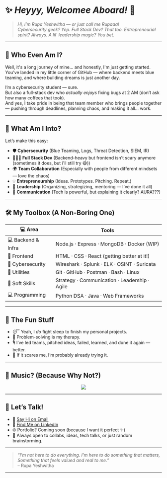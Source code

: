 # ✨ *Heyyy, Welcomee Aboard!* 🚀

> *Hi, I’m Rupa Yeshwitha — or just call me Rupaaa!*  
> *Cybersecurity geek? Yep. Full Stack Dev? That too. Entrepreneurial spirit? Always. A lil' leadership magic? You bet.*

---

## 🧭 Who Even Am I?

Well, it's a long journey of mine... and honestly, I'm just getting started.
You’ve landed in my little corner of GitHub — where backend meets blue teaming, and where building dreams is just another day.

I’m a cybersecurity student — sure.  
But also a full-stack dev who *actually enjoys* fixing bugs at 2 AM (don’t ask how many coffees that took).  
And yes, I take pride in being that team member who brings people together — pushing through deadlines, planning chaos, and making it all... work.

---

## 🎯 What Am I Into?

Let’s make this easy:

- 🛡️ **Cybersecurity** (Blue Teaming, Logs, Threat Detection, SIEM, IR)
- 🧑🏻‍💻 **Full Stack Dev** (Backend-heavy but frontend isn't scary anymore (sometimes it does, but i'll still try 😅))
- 🌍 **Team Collaboration** (Especially with people from different mindsets — love the chaos)
- 💡 **Entrepreneurship** (Ideas. Prototypes. Pitching. Repeat.)
- 🎯 **Leadership** (Organizing, strategizing, mentoring — I’ve done it all)
- 🧠 **Communication** (Tech is powerful, but explaining it clearly? AURA???)

---

## 🛠️ My Toolbox (A Non-Boring One)

| 💻 Area            |                 Tools                      |
|--------------------|---------------------------------------------
| 💻 Backend & Infra | Node.js · Express · MongoDB · Docker (WIP) |
| 🎨 Frontend        | HTML · CSS · React (getting better at it!) |
| 🔐 Cybersecurity   | Wireshark · Splunk · ELK · OSINT · Suricata |
| 🧰 Utilities       | Git · GitHub · Postman · Bash · Linux        |
| 🧠 Soft Skills     | Strategy · Communication · Leadership · Agile |
| 💻 Programming     | Python DSA · Java · Web Frameworks |

---

## 🌟 The Fun Stuff

- 😴 Yeah, I *do* fight sleep to finish my personal projects.
- 🧩 Problem-solving is my therapy.
- 🎙️ I’ve led teams, pitched ideas, failed, learned, and done it again — better.
- 🧭 If it scares me, I’m probably already trying it.

---

## 🎵 Music? (Because Why Not?)

<p align="center">
  <img src="https://spotify-github-profile.vercel.app/api/view?uid=31jpo5aewc5eywivjqfxaxjffvyy?&cover_image=true&theme=default&show_offline=false&background_color=121212&bar_color=53b14f&bar_color_cover=false" />
</p>


---

## 🤝 Let’s Talk!

- 📧 [Say Hi on Email](mailto:your-email@example.com)  
- 💼 [Find Me on LinkedIn](https://linkedin.com/in/your-linkedin)  
- 🌐 Portfolio? Coming soon (because I want it perfect ✨)  
- 🤝 Always open to collabs, ideas, tech talks, or just random brainstorming.

---

> *“I'm not here to do everything. I'm here to do something that matters, Something that feels valued and real to me.”*  
> – Rupa Yeshwitha

---
